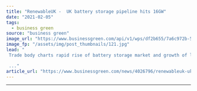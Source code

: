 ```yaml
---
title: "RenewableUK -  UK battery storage pipeline hits 16GW"
date: "2021-02-05"
tags: 
  - business green
source: "business green"
image_url: "https://www.businessgreen.com/api/v1/wps/df2b655/7a6c972b-56d1-4deb-97d5-e0b46278a099/7/edf-49144402163-185x114.jpg"
image_fp: "/assets/img/post_thumbnails/121.jpg"
lead: "
 Trade body charts rapid rise of battery storage market and growth of less-established storage technologies in update to Energy Storage Project Intelligence Report  

 ..."
article_url: "https://www.businessgreen.com/news/4026796/renewableuk-uk-battery-storage-pipeline-hits-16gw"
---
```


---
